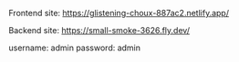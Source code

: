 Frontend site: https://glistening-choux-887ac2.netlify.app/

Backend site: https://small-smoke-3626.fly.dev/

username: admin
password: admin
